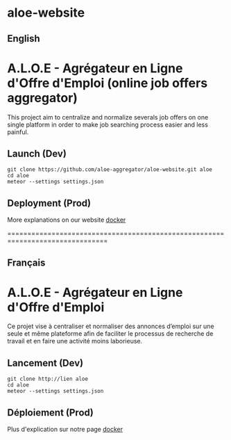 # aloe-website

English
-------
A.L.O.E - Agrégateur en Ligne d'Offre d'Emploi (online job offers aggregator)
============================================================================

This project aim to centralize and normalize severals job offers on one
single platform in order to make job searching process easier and less
painful.

Launch (Dev)
---------------

```
git clone https://github.com/aloe-aggregator/aloe-website.git aloe
cd aloe
meteor --settings settings.json
```

Deployment (Prod)
----------------
   
More explanations on our website [docker](https://www.github.com/docker-aloe)

===============================================================================

Français
--------
A.L.O.E - Agrégateur en Ligne d'Offre d'Emploi
==============================================

Ce projet vise à centraliser et normaliser des annonces d’emploi sur une
seule et même plateforme afin de faciliter le processus de recherche de
travail et en faire une activité moins laborieuse.

Lancement (Dev)
---------------

```
git clone http://lien aloe
cd aloe
meteor --settings settings.json
```

Déploiement (Prod)
----------------
   
Plus d'explication sur notre page [docker](https://www.github.com/docker-aloe)
